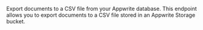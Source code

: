 Export documents to a CSV file from your Appwrite database. This endpoint allows you to export documents to a CSV file stored in an Appwrite Storage bucket.